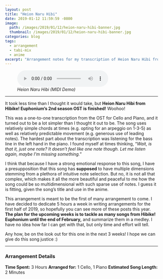 ```yaml
---
layout: post
title: "Heion Naru Hibi"
date: 2019-01-12 11:59:59 -0800
image: 
  path: /images/2019/01/12/heion-naru-hibi-banner.jpg
  thumbnail: /images/2019/01/12/heion-naru-hibi-banner.jpg
categories: blog
tags:
  - arrangement
  - tabi-mix
  - anime
excerpt: "Arrangement notes for my transcription of Heion Naru Hibi from Kyoto Animation’s Hibike! Euphonium series."
---
```


<figure class="align-center">
    <audio
        controls
        preload
        class="align-center"
        src="/assets/2019/01/12/heion-naru-hibi-midi-demo.mp3">
    </audio>
    <figcaption><i>Heion Naru Hibi (MIDI Demo)</i></figcaption>
</figure>

<hr>

It took less time than I thought it would take, but **Heion Naru Hibi from Hibike! Euphonium’s 2nd season OST is finished!**  Woohoo!  

This was a one-to-one transcription from the OST for Cello and Piano, and it turned out to be a lot simpler than I thought it out to be.  The song uses relatively simple chords at times (e.g. opting for an arpeggio on 1-3-5) as well as relatively predictable movement (e.g. generous use of leading notes).  The hardest part about the transcription was listening for the bass line in the left hand in the piano.  I found myself at times thinking, “*Wait, is that it, just one note?  It doesn’t feel like one note though.  Let me listen again, maybe I’m missing something.*”  

I think that because I have a strong emotional response to this song, I have a presupposition that this song has **supposed** to have multiple dimensions stemming from a plethora of intuitive note selection.  But no, it is not all that complex, which makes it all the more beautiful and peaceful to me how the song could be so multidimensional with such sparse use of notes.  I guess it is fitting, given the song’s title and use in the anime.

This arrangement is meant to be the first of many arrangement to come.  I have decided to dedicate 5 hours a week in writing arrangements for the first half of 2019, so hopefully you can see more of these posts this year.  **The plan for the upcoming weeks is to tackle as many songs from Hibike! Euphonium until the end of February,** and summarize them in a medley.  I have no idea how far I can get with that, but only time and effort will tell.

Any how, be on the look out for this one in the next 3 weeks!  I hope we can give do this song justice :)

<hr>

### Arrangement Details

**Time Spent:**  3 Hours
**Arranged for:**  1 Cello, 1 Piano
**Estimated Song Length:**  2 Minutes